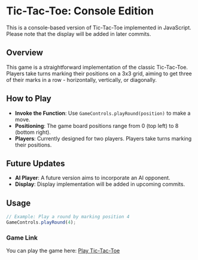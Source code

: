 # Tic-Tac-Toe: Console Edition

This is a console-based version of Tic-Tac-Toe implemented in JavaScript. Please note that the display will be added in later commits.

## Overview

This game is a straightforward implementation of the classic Tic-Tac-Toe. Players take turns marking their positions on a 3x3 grid, aiming to get three of their marks in a row - horizontally, vertically, or diagonally.

## How to Play

- **Invoke the Function**: Use `GameControls.playRound(position)` to make a move.
- **Positioning**: The game board positions range from 0 (top left) to 8 (bottom right).
- **Players**: Currently designed for two players. Players take turns marking their positions.

## Future Updates

- **AI Player**: A future version aims to incorporate an AI opponent.
- **Display**: Display implementation will be added in upcoming commits.

## Usage

```javascript
// Example: Play a round by marking position 4
GameControls.playRound(4);
```

### Game Link
You can play the game here: [Play Tic-Tac-Toe](https://haxaru.github.io/tic-tac-toe/)
